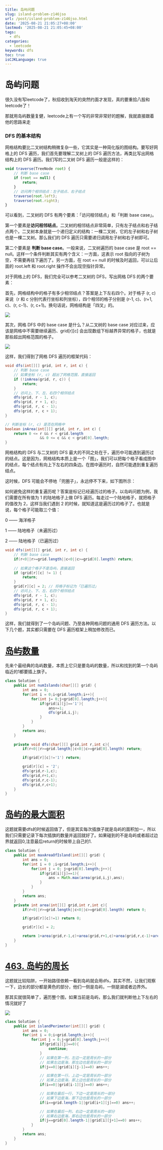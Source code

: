 ```yaml
---
title: 岛屿问题
slug: island-problem-z146jso
url: /post/island-problem-z146jso.html
date: '2025-08-21 21:05:27+08:00'
lastmod: '2025-08-21 21:05:45+08:00'
tags:
  - dfs
categories:
  - leetcode
keywords: dfs
toc: true
isCJKLanguage: true
---
```




# 岛屿问题

很久没有写leetcode了，秋招收到淘天的突然约面才发现，真的要重拾八股和leetcode了！

那就用岛屿数量复健，leetcode上有一个写的非常非常好的题解，我就直接跟着他的思路来走

### DFS 的基本结构

网格结构要比二叉树结构稍微复杂一些，它其实是一种简化版的图结构。要写好网格上的 DFS 遍历，我们首先要理解二叉树上的 DFS 遍历方法，再类比写出网格结构上的 DFS 遍历。我们写的二叉树 DFS 遍历一般是这样的：

```JavaScript
void traverse(TreeNode root) {
    // 判断 base case
    if (root == null) {
        return;
    }
    // 访问两个相邻结点：左子结点、右子结点
    traverse(root.left);
    traverse(root.right);
}
```

可以看到，二叉树的 DFS 有两个要素：「访问相邻结点」和「判断 base case」。

第一个要素是**访问相邻结点**。二叉树的相邻结点非常简单，只有左子结点和右子结点两个。二叉树本身就是一个递归定义的结构：一棵二叉树，它的左子树和右子树也是一棵二叉树。那么我们的 DFS 遍历只需要递归调用左子树和右子树即可。

第二个要素是 **判断 base case**。一般来说，二叉树遍历的 base case 是 root \=\= null。这样一个条件判断其实有两个含义：一方面，这表示 root 指向的子树为空，不需要再往下遍历了。另一方面，在 root \=\= null 的时候及时返回，可以让后面的 root.left 和 root.right 操作不会出现空指针异常。

对于网格上的 DFS，我们完全可以参考二叉树的 DFS，写出网格 DFS 的两个要素：

首先，网格结构中的格子有多少相邻结点？答案是上下左右四个。对于格子 (r, c) 来说（r 和 c 分别代表行坐标和列坐标），四个相邻的格子分别是 (r-1, c)、(r+1, c)、(r, c-1)、(r, c+1)。换句话说，网格结构是「四叉」的。

![](https://d9rfv1jkdq.feishu.cn/space/api/box/stream/download/asynccode/?code=NWQ2ZTMxMjllM2NmY2FmYzYwZTEzMWE5NGM5N2Q3ZDNfbkk1b1pHRDFIczNBazlENE5VUUtBcExiUWNVY1pNT1lfVG9rZW46T0drNmJnUFNob01HMVB4OEx0RGN3NW0ybjBiXzE3NTU3ODE1MjE6MTc1NTc4NTEyMV9WNA)

其次，网格 DFS 中的 base case 是什么？从二叉树的 base case 对应过来，应该是网格中不需要继续遍历、grid[r][c] 会出现数组下标越界异常的格子，也就是那些超出网格范围的格子。

![](https://d9rfv1jkdq.feishu.cn/space/api/box/stream/download/asynccode/?code=MmI1Njk1NjRjZmQ4NzUzZDIyOWQ1ZTRmYjRlOGNlNWZfYjZxWnp2VElRQ1owZ2lLbEh5T3JzdFR0ZFAzc1dFYkJfVG9rZW46WllBRGJDNU1zb3E5dFh4bTJITWNjN2dybmljXzE3NTU3ODE1MjE6MTc1NTc4NTEyMV9WNA)

这样，我们得到了网格 DFS 遍历的框架代码：

```Java
void dfs(int[][] grid, int r, int c) {
    // 判断 base case
    // 如果坐标 (r, c) 超出了网格范围，直接返回
    if (!inArea(grid, r, c)) {
        return;
    }
    // 访问上、下、左、右四个相邻结点
    dfs(grid, r - 1, c);
    dfs(grid, r + 1, c);
    dfs(grid, r, c - 1);
    dfs(grid, r, c + 1);
}

// 判断坐标 (r, c) 是否在网格中
boolean inArea(int[][] grid, int r, int c) {
    return 0 <= r && r < grid.length 
                && 0 <= c && c < grid[0].length;
}
```

网格结构的 DFS 与二叉树的 DFS 最大的不同之处在于，遍历中可能遇到遍历过的结点。这是因为，网格结构本质上是一个「图」，我们可以把每个格子看成图中的结点，每个结点有向上下左右的四条边。在图中遍历时，自然可能遇到重复遍历结点。

这时候，DFS 可能会不停地「兜圈子」，永远停不下来，如下图所示：

如何避免这样的重复遍历呢？答案是标记已经遍历过的格子。以岛屿问题为例，我们需要在所有值为 1 的陆地格子上做 DFS 遍历。每走过一个陆地格子，就把格子的值改为 2，这样当我们遇到 2 的时候，就知道这是遍历过的格子了。也就是说，每个格子可能取三个值：

0 —— 海洋格子

1 —— 陆地格子（未遍历过）

2 —— 陆地格子（已遍历过）

```Java
void dfs(int[][] grid, int r, int c) {
    // 判断 base case
    if(r<0||r>=grid.length||c<0||c>=grid[0].length) return;
    
    // 如果这个格子不是岛屿，直接返回
    if (grid[r][c] != 1) {
        return;
    }
    grid[r][c] = 2; // 将格子标记为「已遍历过」
    // 访问上、下、左、右四个相邻结点
    dfs(grid, r - 1, c);
    dfs(grid, r + 1, c);
    dfs(grid, r, c - 1);
    dfs(grid, r, c + 1);
}
```

这样，我们就得到了一个岛屿问题、乃至各种网格问题的通用 DFS 遍历方法。以下几个题，其实都只需要在 DFS 遍历框架上稍加修改而已。

# [岛屿数量](https://leetcode.cn/problems/number-of-islands/)

先来个最经典的岛屿数量，本质上它只是要岛屿的数量，所以和找到的第一个岛屿临近的1都要插上旗子。

```Java
class Solution {
    public int numIslands(char[][] grid) {
        int ans = 0;
        for(int i = 0;i<grid.length;i++){
            for(int j= 0;j<grid[0].length;j++){
                if(grid[i][j]=='1'){
                    ans+=1;
                    dfs(grid,i,j);
                }
            }
        }
        return ans;
    }
    
    private void dfs(char[][] grid,int r,int c){
        if(r<0||r>=grid.length||c<0||c>=grid[0].length) return;

        if(grid[r][c]!='1') return;

        grid[r][c] = '2';
        dfs(grid,r-1,c);
        dfs(grid,r+1,c);
        dfs(grid,r,c-1);
        dfs(grid,r,c+1);
    }
}
```

# [岛屿的最大面积](https://leetcode.cn/problems/max-area-of-island/)

这题就需要dfs的时候返回值了，但是其实每次插旗子就是岛屿的面积加一，所以我们只需要记录下每次插旗的数量并返回就好了。如果碰到的不是岛屿或者超过边界就返回0,注意最后return的时候带上自己的1.

```Java
class Solution {
    public int maxAreaOfIsland(int[][] grid) {
        int ans = 0;
        for(int i = 0 ;i<grid.length;i++){
            for(int j = 0; j<grid[0].length;j++){
                if(grid[i][j]==1){
                    ans = Math.max(area(grid,i,j),ans);
                }
            }
        }
        return ans;
    }
    private int area(int[][] grid,int r,int c){
        if(r<0||r>=grid.length||c<0||c>=grid[0].length) return 0;

        if(grid[r][c]!=1) return 0;

        grid[r][c] = 2;

        return 1+area(grid,r-1,c)+area(grid,r+1,c)+area(grid,r,c-1)+area(grid,r,c+1);
    }
}
```

# [463. 岛屿的周长](https://leetcode.cn/problems/island-perimeter/)

这题就比较陷阱，一开始路径依赖一看到岛屿就会用dfs，其实不然，让我们观察一下，边长的部分都是黄色的部分，他们一侧是岛屿，一侧是湖或者边界外。

那其实就很简单了，遍历整个图，如果当前是岛屿，那么我们就判断他上下左右的情况就好了

![](https://d9rfv1jkdq.feishu.cn/space/api/box/stream/download/asynccode/?code=YWJhZWQ4ODJiMDJjMWZiZGJhOGExNTg0YmQ3ZDAzZmZfeEswdlI1aVJ1U1B1MTZOMTRaRzlFbno0UmRYbG9KdmNfVG9rZW46SGt3UWJONUtmbzZFU2J4TmlMS2NLR3F2bmlkXzE3NTU3ODE1MjE6MTc1NTc4NTEyMV9WNA)

```Java
class Solution {
    public int islandPerimeter(int[][] grid) {
        int ans = 0;
        for(int i = 0;i<grid.length;i++){
            for(int j = 0;j<grid[0].length;j++){
                if(grid[i][j]==0){
                    continue;
                }
                // 如果在第一列，左边一定是周长的一部分
                // 如果左边是海，那左边也是周长的一部分
                if(j==0||grid[i][j-1]==0) ans++;

                // 如果在第一行，上边一定是周长的一部分
                // 如果上边是海，那上边也是周长的一部分
                if(i==0||grid[i-1][j]==0) ans++;

                // 如果在最后一行，下边一定是周长的一部分
                // 如果下边是海，那下边也是周长的一部分
                if(i==grid.length-1||grid[i+1][j]==0) ans++;

                // 如果在最后一列，右边一定是周长的一部分
                // 如果右边是海，那右边也是周长的一部分
                if(j==grid[0].length-1||grid[i][j+1]==0) ans++;
            }
        }
        return ans;
    }
}
```
